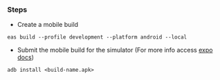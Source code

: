 ### Steps

- Create a mobile build

`eas build --profile development --platform android --local`

- Submit the mobile build for the simulator (For more info
  access [expo docs](https://docs.expo.dev/build-reference/apk/#installing-your-build))

`adb install <build-name.apk>`
